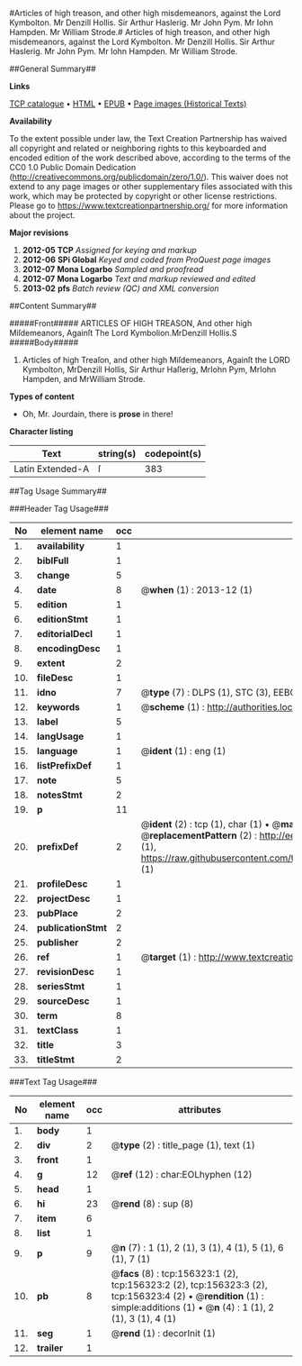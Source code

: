 #Articles of high treason, and other high misdemeanors, against the Lord Kymbolton. Mr Denzill Hollis. Sir Arthur Haslerig. Mr John Pym. Mr Iohn Hampden. Mr William Strode.#
Articles of high treason, and other high misdemeanors, against the Lord Kymbolton. Mr Denzill Hollis. Sir Arthur Haslerig. Mr John Pym. Mr Iohn Hampden. Mr William Strode.

##General Summary##

**Links**

[TCP catalogue](http://www.ota.ox.ac.uk/tcp/)  • 
[HTML](http://tei.it.ox.ac.uk/tcp/Texts-HTML/free/A75/A75658.html)  • 
[EPUB](http://tei.it.ox.ac.uk/tcp/Texts-EPUB/free/A75/A75658.epub) • 
[Page images (Historical Texts)](https://historicaltexts.jisc.ac.uk/eebo-99873560e)

**Availability**

To the extent possible under law, the Text Creation Partnership has waived all copyright and related or neighboring rights to this keyboarded and encoded edition of the work described above, according to the terms of the CC0 1.0 Public Domain Dedication (http://creativecommons.org/publicdomain/zero/1.0/). This waiver does not extend to any page images or other supplementary files associated with this work, which may be protected by copyright or other license restrictions. Please go to https://www.textcreationpartnership.org/ for more information about the project.

**Major revisions**

1. __2012-05__ __TCP__ *Assigned for keying and markup*
1. __2012-06__ __SPi Global__ *Keyed and coded from ProQuest page images*
1. __2012-07__ __Mona Logarbo__ *Sampled and proofread*
1. __2012-07__ __Mona Logarbo__ *Text and markup reviewed and edited*
1. __2013-02__ __pfs__ *Batch review (QC) and XML conversion*

##Content Summary##

#####Front#####
ARTICLES OF HIGH TREASON, And other high Miſdemeanors, Againſt
The Lord Kymbolion.MrDenzill Hollis.S
#####Body#####

1. Articles of high Treaſon, and other high Miſdemeanors, Againſt the LORD Kymbolton, MrDenzill Hollis, Sir Arthur Haſlerig, MrIohn Pym, MrIohn Hampden, and MrWilliam Strode.

**Types of content**

  * Oh, Mr. Jourdain, there is **prose** in there!

**Character listing**


|Text|string(s)|codepoint(s)|
|---|---|---|
|Latin Extended-A|ſ|383|

##Tag Usage Summary##

###Header Tag Usage###

|No|element name|occ|attributes|
|---|---|---|---|
|1.|__availability__|1||
|2.|__biblFull__|1||
|3.|__change__|5||
|4.|__date__|8| @__when__ (1) : 2013-12 (1)|
|5.|__edition__|1||
|6.|__editionStmt__|1||
|7.|__editorialDecl__|1||
|8.|__encodingDesc__|1||
|9.|__extent__|2||
|10.|__fileDesc__|1||
|11.|__idno__|7| @__type__ (7) : DLPS (1), STC (3), EEBO-CITATION (1), PROQUEST (1), VID (1)|
|12.|__keywords__|1| @__scheme__ (1) : http://authorities.loc.gov/ (1)|
|13.|__label__|5||
|14.|__langUsage__|1||
|15.|__language__|1| @__ident__ (1) : eng (1)|
|16.|__listPrefixDef__|1||
|17.|__note__|5||
|18.|__notesStmt__|2||
|19.|__p__|11||
|20.|__prefixDef__|2| @__ident__ (2) : tcp (1), char (1)  •  @__matchPattern__ (2) : ([0-9\-]+):([0-9IVX]+) (1), (.+) (1)  •  @__replacementPattern__ (2) : http://eebo.chadwyck.com/downloadtiff?vid=$1&page=$2 (1), https://raw.githubusercontent.com/textcreationpartnership/Texts/master/tcpchars.xml#$1 (1)|
|21.|__profileDesc__|1||
|22.|__projectDesc__|1||
|23.|__pubPlace__|2||
|24.|__publicationStmt__|2||
|25.|__publisher__|2||
|26.|__ref__|1| @__target__ (1) : http://www.textcreationpartnership.org/docs/. (1)|
|27.|__revisionDesc__|1||
|28.|__seriesStmt__|1||
|29.|__sourceDesc__|1||
|30.|__term__|8||
|31.|__textClass__|1||
|32.|__title__|3||
|33.|__titleStmt__|2||


###Text Tag Usage###

|No|element name|occ|attributes|
|---|---|---|---|
|1.|__body__|1||
|2.|__div__|2| @__type__ (2) : title_page (1), text (1)|
|3.|__front__|1||
|4.|__g__|12| @__ref__ (12) : char:EOLhyphen (12)|
|5.|__head__|1||
|6.|__hi__|23| @__rend__ (8) : sup (8)|
|7.|__item__|6||
|8.|__list__|1||
|9.|__p__|9| @__n__ (7) : 1 (1), 2 (1), 3 (1), 4 (1), 5 (1), 6 (1), 7 (1)|
|10.|__pb__|8| @__facs__ (8) : tcp:156323:1 (2), tcp:156323:2 (2), tcp:156323:3 (2), tcp:156323:4 (2)  •  @__rendition__ (1) : simple:additions (1)  •  @__n__ (4) : 1 (1), 2 (1), 3 (1), 4 (1)|
|11.|__seg__|1| @__rend__ (1) : decorInit (1)|
|12.|__trailer__|1||
